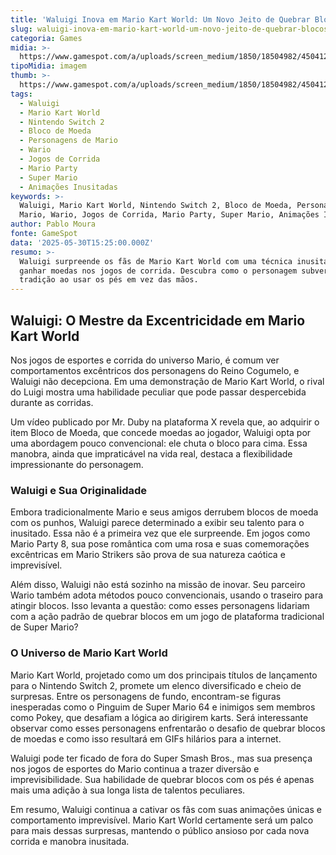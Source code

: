 ```yaml
---
title: 'Waluigi Inova em Mario Kart World: Um Novo Jeito de Quebrar Blocos de Moeda'
slug: waluigi-inova-em-mario-kart-world-um-novo-jeito-de-quebrar-blocos-de-moeda
categoria: Games
midia: >-
  https://www.gamespot.com/a/uploads/screen_medium/1850/18504982/4504120-waluigimariokartworld.jpg
tipoMidia: imagem
thumb: >-
  https://www.gamespot.com/a/uploads/screen_medium/1850/18504982/4504120-waluigimariokartworld.jpg
tags:
  - Waluigi
  - Mario Kart World
  - Nintendo Switch 2
  - Bloco de Moeda
  - Personagens de Mario
  - Wario
  - Jogos de Corrida
  - Mario Party
  - Super Mario
  - Animações Inusitadas
keywords: >-
  Waluigi, Mario Kart World, Nintendo Switch 2, Bloco de Moeda, Personagens de
  Mario, Wario, Jogos de Corrida, Mario Party, Super Mario, Animações Inusitadas
author: Pablo Moura
fonte: GameSpot
data: '2025-05-30T15:25:00.000Z'
resumo: >-
  Waluigi surpreende os fãs de Mario Kart World com uma técnica inusitada para
  ganhar moedas nos jogos de corrida. Descubra como o personagem subverte a
  tradição ao usar os pés em vez das mãos.
---
```

## Waluigi: O Mestre da Excentricidade em Mario Kart World

Nos jogos de esportes e corrida do universo Mario, é comum ver comportamentos excêntricos dos personagens do Reino Cogumelo, e Waluigi não decepciona. Em uma demonstração de Mario Kart World, o rival do Luigi mostra uma habilidade peculiar que pode passar despercebida durante as corridas.

Um vídeo publicado por Mr. Duby na plataforma X revela que, ao adquirir o item Bloco de Moeda, que concede moedas ao jogador, Waluigi opta por uma abordagem pouco convencional: ele chuta o bloco para cima. Essa manobra, ainda que impraticável na vida real, destaca a flexibilidade impressionante do personagem.

### Waluigi e Sua Originalidade

Embora tradicionalmente Mario e seus amigos derrubem blocos de moeda com os punhos, Waluigi parece determinado a exibir seu talento para o inusitado. Essa não é a primeira vez que ele surpreende. Em jogos como Mario Party 8, sua pose romântica com uma rosa e suas comemorações excêntricas em Mario Strikers são prova de sua natureza caótica e imprevisível.

Além disso, Waluigi não está sozinho na missão de inovar. Seu parceiro Wario também adota métodos pouco convencionais, usando o traseiro para atingir blocos. Isso levanta a questão: como esses personagens lidariam com a ação padrão de quebrar blocos em um jogo de plataforma tradicional de Super Mario?

### O Universo de Mario Kart World

Mario Kart World, projetado como um dos principais títulos de lançamento para o Nintendo Switch 2, promete um elenco diversificado e cheio de surpresas. Entre os personagens de fundo, encontram-se figuras inesperadas como o Pinguim de Super Mario 64 e inimigos sem membros como Pokey, que desafiam a lógica ao dirigirem karts. Será interessante observar como esses personagens enfrentarão o desafio de quebrar blocos de moedas e como isso resultará em GIFs hilários para a internet.

Waluigi pode ter ficado de fora do Super Smash Bros., mas sua presença nos jogos de esportes do Mario continua a trazer diversão e imprevisibilidade. Sua habilidade de quebrar blocos com os pés é apenas mais uma adição à sua longa lista de talentos peculiares.

Em resumo, Waluigi continua a cativar os fãs com suas animações únicas e comportamento imprevisível. Mario Kart World certamente será um palco para mais dessas surpresas, mantendo o público ansioso por cada nova corrida e manobra inusitada.
